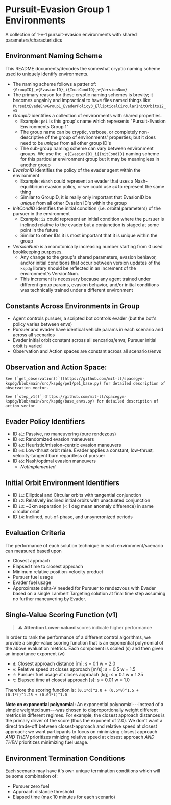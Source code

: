 # Pursuit-Evasion Group 1 Environments

A collection of 1-v-1 pursuit-evasion environments with shared parameters/characteristics

## Environment Naming Scheme

This README documents/decodes the somewhat cryptic naming scheme used to uniquely identify environments. 

+ The naming scheme follows a patter of: `{GroupID}_e{EvasionID}_i{InitCondID}_v{VersionNum}`
+ The primary reason for these cryptic naming schemes is brevity; it becomes ungainly and impractical to have files named things like: `PursuitEvadeEnvGroup1_EvaderPolicy3_EllipticalCircularInitOrbits12_v5`
+ *GroupID* identifies a collection of environments with shared properties. 
    + Example: `pe1` is this group's name which represents "Pursuit-Evasion Environments Group 1"
    + The group name can be cryptic, verbose, or completely non-descriptive of the group of environments' properties; but it does need to be _unique_ from all other group ID's
    + The sub-group naming scheme can vary between environment groups. We use the `_e{EvasionID}_i{InitCondID}` naming scheme for this particular environment group but it may be meaningless in another group
+ *EvasionID* identifies the policy of the evader agent within the environment
    + Example: `eNash` could represent an evader that uses a Nash-equilibrium evasion policy, or we could use `e4` to represent the same thing
    + Similar to GroupID, it is really only important that EvasionID be _unique_ from all other Evasion ID's within the group
+ *InitCondID* identifies the initial condition (i.e. orbital parameters) of the pursuer in the environment
    + Example: `i2` could represent an initial condition where the pursuer is inclined relative to the evader but a conjunction is staged at some point in the future
    + Similar to other IDs it is most important that it is unique within the group
+ *VersionNum* is a monotonically increasing number starting from 0 used bookkeeping purposes. 
    + Any change to the group's shared parameters, evasion behiavor, and/or initial conditions that occur between version updates of the `kspdg` library should be reflected in an increment of the environment's VersionNum. 
    + This increment is necessary because any agent trained under different group params, evasion behavior, and/or initial conditions was technically trained under a different environment

## Constants Across Environments in Group

+ Agent controls pursuer, a scripted bot controls evader (but the bot's policy varies between envs)
+ Pursuer and evader have identical vehicle params in each scenario and across all scenarios
+ Evader initial orbit constant across all sencarios/envs; Pursuer initial orbit is varied
+ Observation and Action spaces are constant across all scenarios/envs

## Observation and Action Space:

    See [`get_observation()`](https://github.com/mit-ll/spacegym-kspdg/blob/main/src/kspdg/pe1/pe1_base.py) for detailed description of observation vector.

    See [`step_v1()`](https://github.com/mit-ll/spacegym-kspdg/blob/main/src/kspdg/base_envs.py) for detailed description of action vector 


## Evader Policy Identifiers

+ ID `e1`: Passive, no maneuvering (pure rendezous)
+ ID `e2`: Randomized evasion maneuvers
+ ID `e3`: Heuristic/mission-centric evasion maneuvers
+ ID `e4`: Low-thrust orbit raise. Evader applies a constant, low-thrust, velocity-tangent burn regardless of pursuer
+ ID `e5`: Nash/optimal evasion maneuvers
    + _NotImplemented_

## Initial Orbit Environment Identifiers

+ ID `i1`: Elliptical and Circular orbits with tangential conjunction
+ ID `i2`: Relatively inclined initial orbits with unactuated conjunction
+ ID `i3`: ~3km separation (< 1 deg mean anomaly difference) in same circular orbit
+ ID `i4`: Inclined, out-of-phase, and unsyncronized periods 

## Evaluation Criteria

The performance of each solution technique in each environment/scenario can measured based upon

+ Closest approach
+ Elapsed time to closest approach
+ Minimum relative position-velocity product
+ Pursuer fuel usage
+ Evader fuel usage
+ Approximate delta-V needed for Pursuer to rendezvous with Evader based on a single Lambert Targeting solution at final time step assuming no further maneuvering by Evader.

## Single-Value Scoring Function (v1) 

> :warning: **Attention**
> __Lower-valued__ scores indicate higher performance

In order to rank the performance of a different control algorithms, we provide a single-value scoring function that is an exponential polynomial of the above evaluation metrics.
Each component is scaled (s) and then given an importance exponent (w)

+ `d`: Closest approach distance [m]:                s = 0.1     w = 2.0
+ `v`: Relative speed at closes approach [m/s]:      s = 0.5     w = 1.5
+ `f`: Pursuer fuel usage at closes approach [kg]:   s = 0.1     w = 1.25
+ `t`: Elapsed time at closest approach [s]:         s = 0.01    w = 1.0

Therefore the scoring function is: `(0.1*d)^2.0 + (0.5*v)^1.5 + (0.1*f)^1.25 + (0.01*t)^1.0`

__Note on exponential polynomial:__ An exponential polynomial---instead of a simple weighted sum---was chosen to disproportionally weight different metrics in different regimes. For example, the closest approach distances is the primary driver of the score (thus the exponent of 2.0). We don't want a direct trade-off between closest-approach and relative speed at closest approach; we want particpants to focus on minimizing closest approach _AND THEN_ prioritizes minizing relative speed at closest approach _AND THEN_ prioritizes minimizing fuel usage. 

## Environment Termination Conditions

Each scenario may have it's own unique termination conditions which will be some combination of:

+ Pursuer zero fuel
+ Approach distance threshold
+ Elapsed time (max 10 minutes for each scenario)

